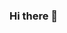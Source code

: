 ### Hi there 👋

<!--
**TOsburn14/TOsburn14** is a ✨ _special_ ✨ repository because its `README.md` (this file) appears on your GitHub profile.

Here are some ideas to get you started:

- 🔭 I’m currently working on ... becoming a full stack developer
- 🌱 I’m currently learning ... how to use my command terminmal as well as GitHub
- 👯 I’m looking to collaborate on ... Anything that will help me get better
- 🤔 I’m looking for help with ... really everything as well. I'm still new
- 💬 Ask me about ... anything
- 📫 How to reach me: ... thadmsosburn@outlook.com or 740.408.3101
- 😄 Pronouns: ... He/Him
- ⚡ Fun fact: ... I'm an inch off 7 foot
-->
